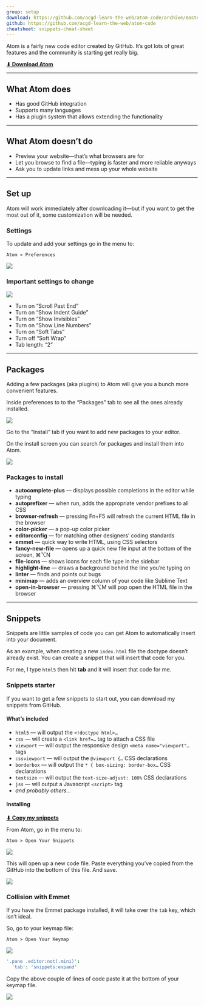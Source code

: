 ```yaml
---
group: setup
download: https://github.com/acgd-learn-the-web/atom-code/archive/master.zip
github: https://github.com/acgd-learn-the-web/atom-code
cheatsheet: snippets-cheat-sheet
---
```


Atom is a fairly new code editor created by GitHub. It’s got lots of great features and the community is starting get really big.

**[⬇ Download Atom](https://atom.io/)**

---

## What Atom does

- Has good GitHub integration
- Supports many languages
- Has a plugin system that allows extending the functionality

---

## What Atom doesn’t do

- Preview your website—that’s what browsers are for
- Let you browse to find a file—typing is faster and more reliable anyways
- Ask you to update links and mess up your whole website

---

## Set up

Atom will work immediately after downloading it—but if you want to get the most out of it, some customization will be needed.

### Settings

To update and add your settings go in the menu to:

```
Atom > Preferences
```

![](preferences.jpg)

### Important settings to change

![](settings.jpg)

- Turn on “Scroll Past End”
- Turn on “Show Indent Guide”
- Turn on “Show Invisibles”
- Turn on “Show Line Numbers”
- Turn on “Soft Tabs”
- Turn off “Soft Wrap”
- Tab length: “2”

---

## Packages

Adding a few packages (aka plugins) to Atom will give you a bunch more convenient features.

Inside preferences to to the “Packages” tab to see all the ones already installed.

![](packages.jpg)

Go to the “Install” tab if you want to add new packages to your editor.

On the install screen you can search for packages and install them into Atom.

![](install.jpg)

### Packages to install

- **autocomplete-plus** — displays possible completions in the editor while typing
- **autoprefixer** — when run, adds the appropriate vendor prefixes to all CSS
- **browser-refresh** — pressing Fn+F5 will refresh the current HTML file in the browser
- **color-picker** — a pop-up color picker
- **editorconfig** — for matching other designers’ coding standards
- **emmet** — quick way to write HTML, using CSS selectors
- **fancy-new-file** — opens up a quick new file input at the bottom of the screen, ⌘⌥N
- **file-icons** — shows icons for each file type in the sidebar
- **highlight-line** — draws a background behind the line you’re typing on
- **linter** — finds and points out bugs
- **minimap** — adds an overview column of your code like Sublime Text
- **open-in-browser** — pressing ⌘⌥M will pop open the HTML file in the browser

---

## Snippets

Snippets are little samples of code you can get Atom to automatically insert into your document.

As an example, when creating a new `index.html` file the doctype doesn’t already exist.
You can create a snippet that will insert that code for you.

For me, I type `html5` then hit **tab** and it will insert that code for me.

### Snippets starter

If you want to get a few snippets to start out, you can download my snippets from GitHub.

#### What’s included

- `html5` — will output the `<!doctype html>…`
- `css` — will create a `<link href=…` tag to attach a CSS file
- `viewport` — will output the responsive design `<meta name="viewport"…` tags
- `cssviewport` — will output the `@viewport {…` CSS declarations
- `borderbox` — will output the `* { box-sizing: border-box…` CSS declarations
- `textsize` — will output the `text-size-adjust: 100%` CSS declarations
- `jss` — will output a Javascript `<script>` tag
- *and probably others…*

#### Installing

**[⬇ Copy my snippets](https://github.com/acgd-learn-the-web/atom-code/archive/master.zip)**

From Atom, go in the menu to:

```
Atom > Open Your Snippets
```

![](snippets-menu.jpg)

This will open up a new code file. Paste everything you’ve copied from the GitHub into the bottom of this file. And save.

![](snippets.jpg)

### Collision with Emmet

If you have the Emmet package installed, it will take over the `tab` key, which isn’t ideal.

So, go to your keymap file:

```
Atom > Open Your Keymap
```

![](keymap-menu.jpg)

```coffee
'.pane .editor:not(.mini)':
  'tab': 'snippets:expand'
```

Copy the above couple of lines of code paste it at the bottom of your keymap file.

![](keymap.jpg)
